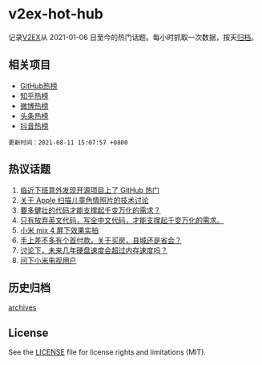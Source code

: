 # v2ex-hot-hub

 记录[V2EX](https://www.v2ex.com/)从 2021-01-06 日至今的热门话题。每小时抓取一次数据，按天[归档](archives)。
 
 ## 相关项目

- [GitHub热榜](https://github.com/lonnyzhang423/github-hot-hub)
- [知乎热榜](https://github.com/lonnyzhang423/zhihu-hot-hub)
- [微博热榜](https://github.com/lonnyzhang423/weibo-hot-hub)
- [头条热榜](https://github.com/lonnyzhang423/toutiao-hot-hub)
- [抖音热榜](https://github.com/lonnyzhang423/douyin-hot-hub)


 `更新时间：2021-08-11 15:07:57 +0800`

## 热议话题

1. [临近下班意外发现开源项目上了 GitHub 热门](https://www.v2ex.com/t/794954)
1. [关于 Apple 扫描儿童色情照片的技术讨论](https://www.v2ex.com/t/794903)
1. [要多健壮的代码才能支撑起千变万化的需求？](https://www.v2ex.com/t/795005)
1. [只有放弃英文代码，写全中文代码，才能支撑起千变万化的需求。](https://www.v2ex.com/t/795055)
1. [小米 mix 4 屏下效果实拍](https://www.v2ex.com/t/794969)
1. [手上差不多有个首付款，关于买房，县城还是省会？](https://www.v2ex.com/t/795004)
1. [讨论下，未来几年硬盘速度会超过内存速度吗？](https://www.v2ex.com/t/794868)
1. [问下小米电视用户](https://www.v2ex.com/t/794983)

## 历史归档

[archives](archives)

## License

See the [LICENSE](LICENSE) file for license rights and limitations (MIT).
